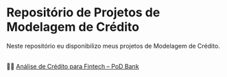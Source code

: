# **Repositório de Projetos de Modelagem de Crédito**

Neste repositório eu disponibilizo meus projetos de Modelagem de Crédito.
<br>
<br>

👨‍💻 [Análise de Crédito para Fintech – PoD Bank](https://github.com/wagnermoraesjr/Projetos_Ciencia_de_Dados/tree/main/Projetos_de_Modelagem_de_Credito/pod-academy-analise-de-credito-para-fintech)
